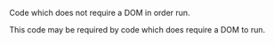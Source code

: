 Code which does not require a DOM in order run.

This code may be required by code which does require a DOM to run.